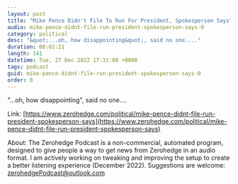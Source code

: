 ```yaml
---
layout: post
title: "Mike Pence Didn't File To Run For President, Spokesperson Says"
audio: mike-pence-didnt-file-run-president-spokesperson-says-0
category: political
desc: "&quot;...oh, how disappointing&quot;, said no one...."
duration: 00:02:21
length: 141
datetime: Tue, 27 Dec 2022 17:31:00 +0000
tags: podcast
guid: mike-pence-didnt-file-run-president-spokesperson-says-0
order: 0
---
```

&quot;...oh, how disappointing&quot;, said no one....

Link: [https://www.zerohedge.com/political/mike-pence-didnt-file-run-president-spokesperson-says](https://www.zerohedge.com/political/mike-pence-didnt-file-run-president-spokesperson-says)

About: The Zerohedge Podcast is a non-commercial, automated program, designed to give people a way to get news from Zerohedge in an audio format.  I am actively working on tweaking and improving the setup to create a better listening experience (December 2022).  Suggestions are welcome: [zerohedgePodcast@outlook.com](mailto:zerohedgePodcast@outlook.com)